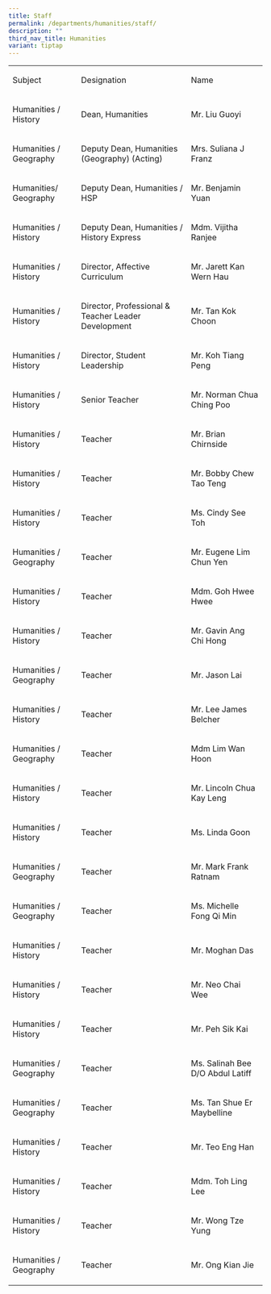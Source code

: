 ```yaml
---
title: Staff
permalink: /departments/humanities/staff/
description: ""
third_nav_title: Humanities
variant: tiptap
---
```

<table style="minWidth: 75px">
<colgroup>
<col>
<col>
<col>
</colgroup>
<tbody>
<tr>
<td rowspan="1" colspan="1">
<p>Subject</p>
</td>
<td rowspan="1" colspan="1">
<p>Designation</p>
</td>
<td rowspan="1" colspan="1">
<p>Name</p>
</td>
</tr>
<tr>
<td rowspan="1" colspan="1">
<p>Humanities / History</p>
</td>
<td rowspan="1" colspan="1">
<p>Dean, Humanities</p>
</td>
<td rowspan="1" colspan="1">
<p>Mr. Liu Guoyi</p>
</td>
</tr>
<tr>
<td rowspan="1" colspan="1">
<p>Humanities / Geography</p>
</td>
<td rowspan="1" colspan="1">
<p>Deputy Dean, Humanities (Geography) (Acting)</p>
</td>
<td rowspan="1" colspan="1">
<p>Mrs. Suliana J Franz</p>
</td>
</tr>
<tr>
<td rowspan="1" colspan="1">
<p>Humanities/ Geography</p>
</td>
<td rowspan="1" colspan="1">
<p>Deputy Dean, Humanities / HSP</p>
</td>
<td rowspan="1" colspan="1">
<p>Mr. Benjamin Yuan</p>
</td>
</tr>
<tr>
<td rowspan="1" colspan="1">
<p>Humanities / History</p>
</td>
<td rowspan="1" colspan="1">
<p>Deputy Dean, Humanities / History Express</p>
</td>
<td rowspan="1" colspan="1">
<p>Mdm. Vijitha Ranjee</p>
</td>
</tr>
<tr>
<td rowspan="1" colspan="1">
<p>Humanities / History</p>
</td>
<td rowspan="1" colspan="1">
<p>Director, Affective Curriculum</p>
</td>
<td rowspan="1" colspan="1">
<p>Mr. Jarett Kan Wern Hau</p>
</td>
</tr>
<tr>
<td rowspan="1" colspan="1">
<p>Humanities / History</p>
</td>
<td rowspan="1" colspan="1">
<p>Director, Professional &amp; Teacher Leader Development&nbsp;</p>
</td>
<td rowspan="1" colspan="1">
<p>Mr. Tan Kok Choon</p>
</td>
</tr>
<tr>
<td rowspan="1" colspan="1">
<p>Humanities / History</p>
</td>
<td rowspan="1" colspan="1">
<p>Director, Student Leadership&nbsp;</p>
</td>
<td rowspan="1" colspan="1">
<p>Mr. Koh Tiang Peng</p>
</td>
</tr>
<tr>
<td rowspan="1" colspan="1">
<p>Humanities / History</p>
</td>
<td rowspan="1" colspan="1">
<p>Senior Teacher</p>
</td>
<td rowspan="1" colspan="1">
<p>Mr. Norman Chua Ching Poo</p>
</td>
</tr>
<tr>
<td rowspan="1" colspan="1">
<p>Humanities / History</p>
</td>
<td rowspan="1" colspan="1">
<p>Teacher</p>
</td>
<td rowspan="1" colspan="1">
<p>Mr. Brian Chirnside</p>
</td>
</tr>
<tr>
<td rowspan="1" colspan="1">
<p>Humanities / History</p>
</td>
<td rowspan="1" colspan="1">
<p>Teacher</p>
</td>
<td rowspan="1" colspan="1">
<p>Mr. Bobby Chew Tao Teng</p>
</td>
</tr>
<tr>
<td rowspan="1" colspan="1">
<p>Humanities / History</p>
</td>
<td rowspan="1" colspan="1">
<p>Teacher</p>
</td>
<td rowspan="1" colspan="1">
<p>Ms. Cindy See Toh</p>
</td>
</tr>
<tr>
<td rowspan="1" colspan="1">
<p>Humanities / Geography</p>
</td>
<td rowspan="1" colspan="1">
<p>Teacher</p>
</td>
<td rowspan="1" colspan="1">
<p>Mr. Eugene Lim Chun Yen</p>
</td>
</tr>
<tr>
<td rowspan="1" colspan="1">
<p>Humanities / History</p>
</td>
<td rowspan="1" colspan="1">
<p>Teacher</p>
</td>
<td rowspan="1" colspan="1">
<p>Mdm. Goh Hwee Hwee</p>
</td>
</tr>
<tr>
<td rowspan="1" colspan="1">
<p>Humanities / History</p>
</td>
<td rowspan="1" colspan="1">
<p>Teacher</p>
</td>
<td rowspan="1" colspan="1">
<p>Mr. Gavin Ang Chi Hong</p>
</td>
</tr>
<tr>
<td rowspan="1" colspan="1">
<p>Humanities / Geography</p>
</td>
<td rowspan="1" colspan="1">
<p>Teacher</p>
</td>
<td rowspan="1" colspan="1">
<p>Mr. Jason Lai</p>
</td>
</tr>
<tr>
<td rowspan="1" colspan="1">
<p>Humanities / History</p>
</td>
<td rowspan="1" colspan="1">
<p>Teacher</p>
</td>
<td rowspan="1" colspan="1">
<p>Mr. Lee James Belcher</p>
</td>
</tr>
<tr>
<td rowspan="1" colspan="1">
<p>Humanities / Geography</p>
</td>
<td rowspan="1" colspan="1">
<p>Teacher</p>
</td>
<td rowspan="1" colspan="1">
<p>Mdm Lim Wan Hoon</p>
</td>
</tr>
<tr>
<td rowspan="1" colspan="1">
<p>Humanities / History</p>
</td>
<td rowspan="1" colspan="1">
<p>Teacher</p>
</td>
<td rowspan="1" colspan="1">
<p>Mr. Lincoln Chua Kay Leng</p>
</td>
</tr>
<tr>
<td rowspan="1" colspan="1">
<p>Humanities / History</p>
</td>
<td rowspan="1" colspan="1">
<p>Teacher</p>
</td>
<td rowspan="1" colspan="1">
<p>Ms. Linda Goon&nbsp;</p>
</td>
</tr>
<tr>
<td rowspan="1" colspan="1">
<p>Humanities / Geography</p>
</td>
<td rowspan="1" colspan="1">
<p>Teacher</p>
</td>
<td rowspan="1" colspan="1">
<p>Mr. Mark Frank Ratnam</p>
</td>
</tr>
<tr>
<td rowspan="1" colspan="1">
<p>Humanities / Geography</p>
</td>
<td rowspan="1" colspan="1">
<p>Teacher</p>
</td>
<td rowspan="1" colspan="1">
<p>Ms. Michelle Fong Qi Min</p>
</td>
</tr>
<tr>
<td rowspan="1" colspan="1">
<p>Humanities / History</p>
</td>
<td rowspan="1" colspan="1">
<p>Teacher</p>
</td>
<td rowspan="1" colspan="1">
<p>Mr. Moghan Das</p>
</td>
</tr>
<tr>
<td rowspan="1" colspan="1">
<p>Humanities / History</p>
</td>
<td rowspan="1" colspan="1">
<p>Teacher</p>
</td>
<td rowspan="1" colspan="1">
<p>Mr. Neo Chai Wee</p>
</td>
</tr>
<tr>
<td rowspan="1" colspan="1">
<p>Humanities / History</p>
</td>
<td rowspan="1" colspan="1">
<p>Teacher</p>
</td>
<td rowspan="1" colspan="1">
<p>Mr. Peh Sik Kai</p>
</td>
</tr>
<tr>
<td rowspan="1" colspan="1">
<p>Humanities / Geography</p>
</td>
<td rowspan="1" colspan="1">
<p>Teacher</p>
</td>
<td rowspan="1" colspan="1">
<p>Ms. Salinah Bee D/O Abdul Latiff</p>
</td>
</tr>
<tr>
<td rowspan="1" colspan="1">
<p>Humanities / Geography</p>
</td>
<td rowspan="1" colspan="1">
<p>Teacher</p>
</td>
<td rowspan="1" colspan="1">
<p>Ms. Tan Shue Er Maybelline</p>
</td>
</tr>
<tr>
<td rowspan="1" colspan="1">
<p>Humanities / History</p>
</td>
<td rowspan="1" colspan="1">
<p>Teacher</p>
</td>
<td rowspan="1" colspan="1">
<p>Mr. Teo Eng Han</p>
</td>
</tr>
<tr>
<td rowspan="1" colspan="1">
<p>Humanities / History</p>
</td>
<td rowspan="1" colspan="1">
<p>Teacher</p>
</td>
<td rowspan="1" colspan="1">
<p>Mdm. Toh Ling Lee</p>
</td>
</tr>
<tr>
<td rowspan="1" colspan="1">
<p>Humanities / History</p>
</td>
<td rowspan="1" colspan="1">
<p>Teacher</p>
</td>
<td rowspan="1" colspan="1">
<p>Mr. Wong Tze Yung</p>
</td>
</tr>
<tr>
<td rowspan="1" colspan="1">
<p>Humanities / Geography</p>
</td>
<td rowspan="1" colspan="1">
<p>Teacher</p>
</td>
<td rowspan="1" colspan="1">
<p>Mr. Ong Kian Jie</p>
</td>
</tr>
</tbody>
</table>
<p></p>